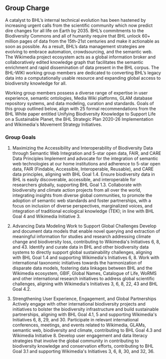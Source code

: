 ## Group Charge

A catalyst to BHL’s internal technical evolution has been hastened by increasing urgent calls from the scientific community which now predict dire changes for all life on Earth by 2035.  BHL’s commitments to the Biodiversity Commons and all of humanity require that BHL unlock 60+ million pages of data from the 15th-21st centuries and make it actionable as soon as possible.  As a result, BHL’s data management strategies are evolving to embrace automation, crowdsourcing, and the semantic web. The Wikimedia project ecosystem acts as a global information broker and collaboratively edited knowledge graph that facilitates the semantic enrichment and rapid dissemination of data present in the BHL corpus. The BHL-WIKI working group members are dedicated to converting BHL’s legacy data into a computationally usable resource and expanding global access to biodiversity knowledge for all.

Working group members possess a diverse range of expertise in user experience, semantic ontologies, Media Wiki platforms, GLAM database repository systems, and data modeling, curation and standards. Goals of this group outlined below, align with 25 formal recommendations from the BHL White paper entitled Unifying Biodiversity Knowledge to Support Life on a Sustainable Planet, the BHL Strategic Plan 2020-26 Implementation and Wikimedia's Movement Strategy Initiatives.

### Group Goals

1. Maximizing the Accessibility and Interoperability of Biodiversity Data through Semantic Web Integration and 5-star open data, FAIR, and CARE Data Principles
Implement and advocate for the integration of semantic web technologies at our home institutions and adherence to 5-star open data, FAIR (Findable, Accessible, Interoperable, Reusable), and CARE data principles, aligning with BHL Goal 1.4.
Ensure biodiversity data in BHL is easily discoverable, accessible, and interoperable for researchers globally, supporting BHL Goal 1.3.
Collaborate with biodiversity and climate action projects from all over the world, integrating insights from diverse global communities, to promote the adoption of semantic web standards and foster partnerships, with a focus on inclusion of diverse perspectives, marginalized voices, and integration of traditional ecological knowledge (TEK); in line with BHL Goal 4 and Wikimedia Initiative 3.

2. Advancing Data Modeling Work to Support Global Challenges 
Develop and document data models that enable novel querying and extraction of meaningful information for studies and research addressing climate change and biodiversity loss, contributing to Wikimedia's Initiatives 6, 8, and 43.
Identify and curate data in BHL and other biodiversity data systems to directly support global sustainability challenges, aligning with BHL Goal 1.4 and supporting Wikimedia's Initiatives 6, 8.
Work with international taxonomic initiatives towards the harmonization of disparate data models, fostering data linkages between BHL and the Wikimedia ecosystem, GBIF, Global Names, Catalogue of Life, WoRMS and other international research initiatives to address global scientific challenges, aligning with Wikimedia's Initiatives 3, 6, 8, 22, 43 and BHL Goal 4.2.

3.  Strengthening User Experience, Engagement, and Global Partnerships 
Actively engage with other international biodiversity projects and initiatives to bolster the biodiversity infrastructure and build sustainable partnerships, aligning with BHL Goal 4.1, 5 and supporting Wikimedia's Initiatives 6, 8, 29, and 30.
Participate in relevant international conferences, meetings, and events related to Wikimedia, GLAMs, semantic web, biodiversity and climate, contributing to BHL Goal 4.3 and Wikimedia Initiative 8.
Develop user engagement and data literacy strategies that involve the global community in contributing to biodiversity knowledge and conservation efforts, contributing to BHL Goal 3.1 and supporting Wikimedia's Initiatives 3, 6, 8, 30, and 32, 36.




